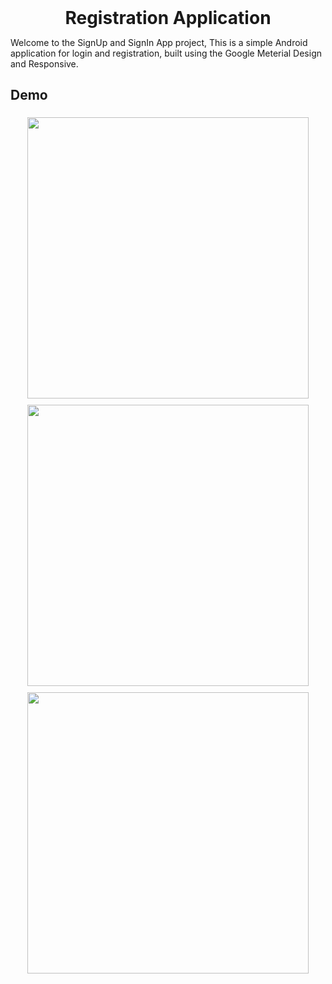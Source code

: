 <div align="center">  
  <!--<img src="https://github.com/Jubayed-A/OIBSIP_Unit_Converter/assets/106887389/2b13159a-56d9-4f73-8d5e-0ee82a686b7e" alt="Weather" style="width: 150px; height: 150px; object-fit: contain; margin-right: 10px;"> --> 
 <h1 style="display: inline-block; margin: 0; vertical-align: middle;"> Registration Application</h1>  
</div>  

Welcome to the SignUp and SignIn App project, This is a simple Android application for login and registration, built using the Google Meterial Design and Responsive.
<!-- **APK: https://github.com/Jubayed-A/Notes-Application-With-MVVM-and-Room-Database/releases/download/v1.0/notes_app.apk** 
-->

## Demo
<div align="center"
  style="display:flex; flex-wrap:wrap;">
  <img src="https://github.com/Jubayed-A/SignUp-and-LogIn-Design-Practics-/assets/106887389/27aeb8ee-c40f-4361-80c4-5a6ff22739a9" style="flex:1; margin:5px;" height="450">
  <img src="https://github.com/Jubayed-A/SignUp-and-LogIn-Design-Practics-/assets/106887389/f5112a31-35de-42b8-a55b-c439837cf150" style="flex:1; margin:5px;" height="450">
  <img src="https://github.com/Jubayed-A/SignUp-and-LogIn-Design-Practics-/assets/106887389/2b07de26-5cf9-4688-9f05-d75652450861" style="flex:1; margin:5px;" height="450">
</div>
